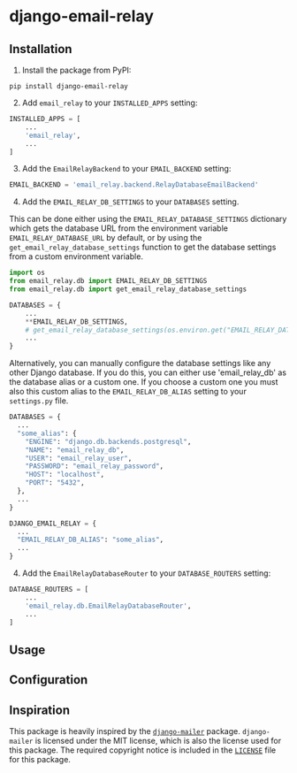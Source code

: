 # django-email-relay

## Installation

1. Install the package from PyPI:

```shell
pip install django-email-relay
```

2. Add `email_relay` to your `INSTALLED_APPS` setting:

```python
INSTALLED_APPS = [
    ...
    'email_relay',
    ...
]
```

3. Add the `EmailRelayBackend` to your `EMAIL_BACKEND` setting:

```python
EMAIL_BACKEND = 'email_relay.backend.RelayDatabaseEmailBackend'
```

4. Add the `EMAIL_RELAY_DB_SETTINGS` to your `DATABASES` setting.

This can be done either using the `EMAIL_RELAY_DATABASE_SETTINGS` dictionary which gets the database URL from the environment variable `EMAIL_RELAY_DATABASE_URL` by default, or by using the `get_email_relay_database_settings` function to get the database settings from a custom environment variable.

```python
import os
from email_relay.db import EMAIL_RELAY_DB_SETTINGS
from email_relay.db import get_email_relay_database_settings

DATABASES = {
    ...
    **EMAIL_RELAY_DB_SETTINGS,
    # get_email_relay_database_settings(os.environ.get("EMAIL_RELAY_DATABASE_URL"))  <- this doesn't work with the service
    ...
}
```

Alternatively, you can manually configure the database settings like any other Django database. If you do this, you can either use 'email_relay_db' as the database alias or a custom one. If you choose a custom one you must also this custom alias to the `EMAIL_RELAY_DB_ALIAS` setting to your `settings.py` file.
```python
DATABASES = {
  ...
  "some_alias": {
    "ENGINE": "django.db.backends.postgresql",
    "NAME": "email_relay_db",
    "USER": "email_relay_user",
    "PASSWORD": "email_relay_password",
    "HOST": "localhost",
    "PORT": "5432",
  },
  ...
}

DJANGO_EMAIL_RELAY = {
  ...
  "EMAIL_RELAY_DB_ALIAS": "some_alias",
  ...
}
```

4. Add the `EmailRelayDatabaseRouter` to your `DATABASE_ROUTERS` setting:

```python
DATABASE_ROUTERS = [
    ...
    'email_relay.db.EmailRelayDatabaseRouter',
    ...
]
```

## Usage

## Configuration

## Inspiration

This package is heavily inspired by the [`django-mailer`](https://github.com/pinax/django-mailer) package. `django-mailer` is licensed under the MIT license, which is also the license used for this package. The required copyright notice is included in the [`LICENSE`](LICENSE) file for this package.
